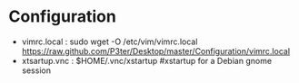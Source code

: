 Configuration
=============

* vimrc.local : sudo wget -O /etc/vim/vimrc.local https://raw.github.com/P3ter/Desktop/master/Configuration/vimrc.local
* xtsartup.vnc : $HOME/.vnc/xstartup #xstartup for a Debian gnome session
